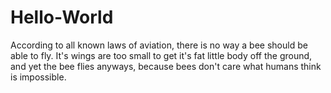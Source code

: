 # Hello-World
According to all known laws of aviation, there is no way a bee should be able to fly. It's wings are too small to get it's fat little body off the ground, and yet the bee flies anyways, because bees don't care what humans think is impossible.
